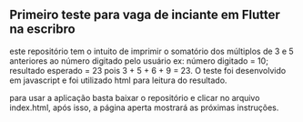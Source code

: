 ## Primeiro teste para vaga de inciante em Flutter na escribro 

este repositório tem o intuito de imprimir o somatório dos múltiplos de 3 e 5 anteriores ao número digitado pelo usuário
ex: número digitado = 10; resultado esperado = 23 pois 3 + 5 + 6 + 9 = 23. O teste foi desenvolvido em javascript e foi utilizado html para leitura do resultado.

para usar a aplicação basta baixar o repositório e clicar no arquivo index.html, após isso, a página aperta mostrará as próximas instruções.


